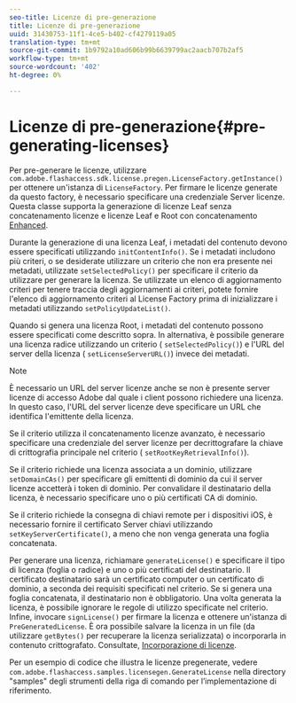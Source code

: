 ```yaml
---
seo-title: Licenze di pre-generazione
title: Licenze di pre-generazione
uuid: 31430753-11f1-4ce5-b402-cf4279119a05
translation-type: tm+mt
source-git-commit: 1b9792a10ad606b99b6639799ac2aacb707b2af5
workflow-type: tm+mt
source-wordcount: '402'
ht-degree: 0%

---
```



# Licenze di pre-generazione{#pre-generating-licenses}

Per pre-generare le licenze, utilizzare `com.adobe.flashaccess.sdk.license.pregen.LicenseFactory.getInstance()` per ottenere un&#39;istanza di `LicenseFactory`. Per firmare le licenze generate da questo factory, è necessario specificare una credenziale Server licenze. Questa classe supporta la generazione di licenze Leaf senza concatenamento licenze e licenze Leaf e Root con concatenamento [Enhanced](../../aaxs-protecting-content/content-introduction/content-usage-rules/content-other-policy-options/content-enhanced-license-chaining.md).

Durante la generazione di una licenza Leaf, i metadati del contenuto devono essere specificati utilizzando `initContentInfo()`. Se i metadati includono più criteri, o se desiderate utilizzare un criterio che non era presente nei metadati, utilizzate `setSelectedPolicy()` per specificare il criterio da utilizzare per generare la licenza. Se utilizzate un elenco di aggiornamento criteri per tenere traccia degli aggiornamenti ai criteri, potete fornire l&#39;elenco di aggiornamento criteri al License Factory prima di inizializzare i metadati utilizzando `setPolicyUpdateList()`.

Quando si genera una licenza Root, i metadati del contenuto possono essere specificati come descritto sopra. In alternativa, è possibile generare una licenza radice utilizzando un criterio ( `setSelectedPolicy()`) e l&#39;URL del server della licenza ( `setLicenseServerURL()`) invece dei metadati.

>[!NOTE]
>
>È necessario un URL del server licenze anche se non è presente  server licenze di accesso Adobe dal quale i client possono richiedere una licenza. In questo caso, l&#39;URL del server licenze deve specificare un URL che identifica l&#39;emittente della licenza.

Se il criterio utilizza il concatenamento licenze avanzato, è necessario specificare una credenziale del server licenze per decrittografare la chiave di crittografia principale nel criterio ( `setRootKeyRetrievalInfo()`).

Se il criterio richiede una licenza associata a un dominio, utilizzare `setDomainCAs()` per specificare gli emittenti di dominio da cui il server licenze accetterà i token di dominio. Per convalidare il destinatario della licenza, è necessario specificare uno o più certificati CA di dominio.

Se il criterio richiede la consegna di chiavi remote per i dispositivi iOS, è necessario fornire il certificato Server chiavi utilizzando `setKeyServerCertificate()`, a meno che non venga generata una foglia concatenata.

Per generare una licenza, richiamare `generateLicense()` e specificare il tipo di licenza (foglia o radice) e uno o più certificati del destinatario. Il certificato destinatario sarà un certificato computer o un certificato di dominio, a seconda dei requisiti specificati nel criterio. Se si genera una foglia concatenata, il destinatario non è obbligatorio. Una volta generata la licenza, è possibile ignorare le regole di utilizzo specificate nel criterio. Infine, invocare `signLicense()` per firmare la licenza e ottenere un&#39;istanza di `PreGeneratedLicense`. È ora possibile salvare la licenza in un file (da utilizzare `getBytes()` per recuperare la licenza serializzata) o incorporarla in contenuto crittografato. Consultate, [Incorporazione di licenze](../../aaxs-protecting-content/content-pre-generating-and-embedded-licenses/content-embedding-licenses.md).

Per un esempio di codice che illustra le licenze pregenerate, vedere `com.adobe.flashaccess.samples.licensegen.GenerateLicense` nella directory &quot;samples&quot; degli strumenti della riga di comando per l’implementazione di riferimento.
